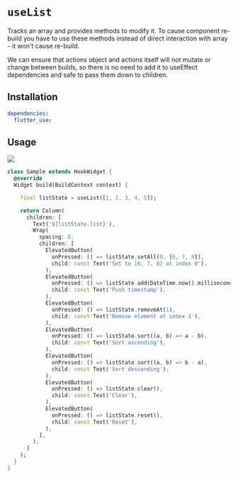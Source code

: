# `useList`

Tracks an array and provides methods to modify it.
To cause component re-build you have to use these methods instead of direct interaction with array - it won't cause re-build.

We can ensure that actions object and actions itself will not mutate or change between builds, so there is no need to add it to useEffect dependencies and safe to pass them down to children.

## Installation

```yaml
dependencies:
  flutter_use: 
```

## Usage

[![](https://img.shields.io/badge/demo-%20%20%20%F0%9F%9A%80-green.svg)](https://wasabeef.github.io/flutter_use/#/use-list)

```dart
class Sample extends HookWidget {
  @override
  Widget build(BuildContext context) {

    final listState = useList([1, 2, 3, 4, 5]);

    return Column(
      children: [
        Text('${listState.list}'),
        Wrap(
          spacing: 8,
          children: [
            ElevatedButton(
              onPressed: () => listState.setAll(0, [6, 7, 8]),
              child: const Text('Set to [6, 7, 8] at index 0'),
            ),
            ElevatedButton(
              onPressed: () => listState.add(DateTime.now().millisecondsSinceEpoch),
              child: const Text('Push timestamp'),
            ),
            ElevatedButton(
              onPressed: () => listState.removeAt(1),
              child: const Text('Remove element at index 1'),
            ),
            ElevatedButton(
              onPressed: () => listState.sort((a, b) => a - b),
              child: const Text('Sort ascending'),
            ),
            ElevatedButton(
              onPressed: () => listState.sort((a, b) => b - a),
              child: const Text('Sort descending'),
            ),
            ElevatedButton(
              onPressed: () => listState.clear(),
              child: const Text('Clear'),
            ),
            ElevatedButton(
              onPressed: () => listState.reset(),
              child: const Text('Reset'),
            ),
          ],
        ),
      ]
    );
  }
}
```
